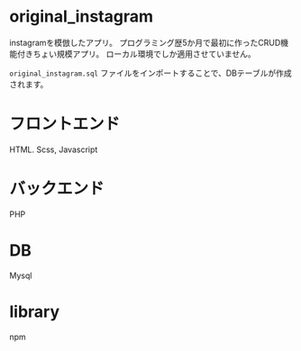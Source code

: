 # original_instagram
instagramを模倣したアプリ。
プログラミング歴5か月で最初に作ったCRUD機能付きちょい規模アプリ。
ローカル環境でしか適用させていません。

` original_instagram.sql ` ファイルをインポートすることで、DBテーブルが作成されます。

# フロントエンド
HTML. Scss, Javascript

# バックエンド
PHP

# DB
Mysql

# library
npm
